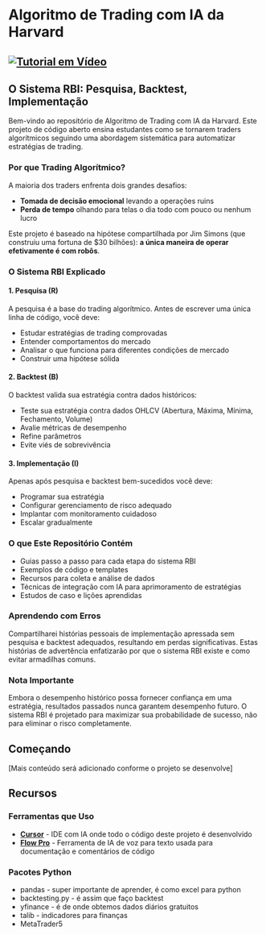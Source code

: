 # Algoritmo de Trading com IA da Harvard

## [![Tutorial em Vídeo](https://img.shields.io/badge/Assistir-Tutorial%20em%20Vídeo-red?style=for-the-badge&logo=youtube)](https://youtu.be/Vu62g43_1aE)

## O Sistema RBI: Pesquisa, Backtest, Implementação

Bem-vindo ao repositório de Algoritmo de Trading com IA da Harvard. Este projeto de código aberto ensina estudantes como se tornarem traders algorítmicos seguindo uma abordagem sistemática para automatizar estratégias de trading.

### Por que Trading Algorítmico?

A maioria dos traders enfrenta dois grandes desafios:
- **Tomada de decisão emocional** levando a operações ruins
- **Perda de tempo** olhando para telas o dia todo com pouco ou nenhum lucro

Este projeto é baseado na hipótese compartilhada por Jim Simons (que construiu uma fortuna de $30 bilhões): **a única maneira de operar efetivamente é com robôs**.

### O Sistema RBI Explicado

#### 1. Pesquisa (R)
A pesquisa é a base do trading algorítmico. Antes de escrever uma única linha de código, você deve:
- Estudar estratégias de trading comprovadas
- Entender comportamentos do mercado
- Analisar o que funciona para diferentes condições de mercado
- Construir uma hipótese sólida

#### 2. Backtest (B)
O backtest valida sua estratégia contra dados históricos:
- Teste sua estratégia contra dados OHLCV (Abertura, Máxima, Mínima, Fechamento, Volume)
- Avalie métricas de desempenho
- Refine parâmetros
- Evite viés de sobrevivência

#### 3. Implementação (I)
Apenas após pesquisa e backtest bem-sucedidos você deve:
- Programar sua estratégia
- Configurar gerenciamento de risco adequado
- Implantar com monitoramento cuidadoso
- Escalar gradualmente

### O que Este Repositório Contém

- Guias passo a passo para cada etapa do sistema RBI
- Exemplos de código e templates
- Recursos para coleta e análise de dados
- Técnicas de integração com IA para aprimoramento de estratégias
- Estudos de caso e lições aprendidas

### Aprendendo com Erros

Compartilharei histórias pessoais de implementação apressada sem pesquisa e backtest adequados, resultando em perdas significativas. Estas histórias de advertência enfatizarão por que o sistema RBI existe e como evitar armadilhas comuns.

### Nota Importante

Embora o desempenho histórico possa fornecer confiança em uma estratégia, resultados passados nunca garantem desempenho futuro. O sistema RBI é projetado para maximizar sua probabilidade de sucesso, não para eliminar o risco completamente.

## Começando

[Mais conteúdo será adicionado conforme o projeto se desenvolve]

## Recursos

### Ferramentas que Uso
- **[Cursor](https://cursor.sh/)** - IDE com IA onde todo o código deste projeto é desenvolvido
- **[Flow Pro](https://wisprflow.ai/)** - Ferramenta de IA de voz para texto usada para documentação e comentários de código

### Pacotes Python
- pandas - super importante de aprender, é como excel para python
- backtesting.py - é assim que faço backtest
- yfinance - é de onde obtemos dados diários gratuitos
- talib - indicadores para finanças
- MetaTrader5 